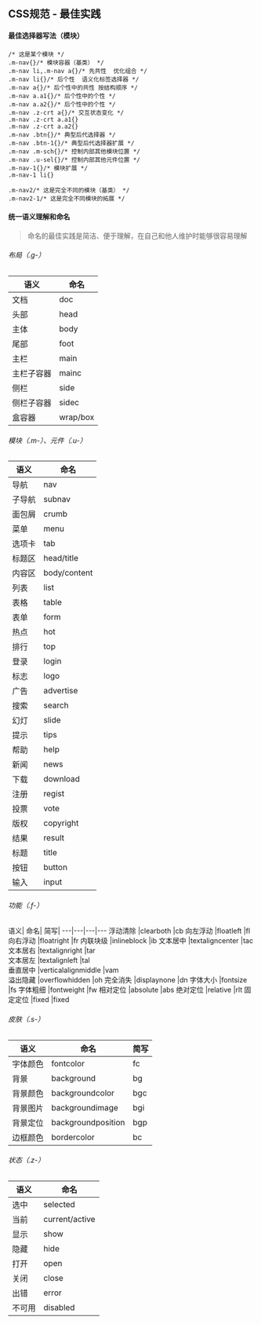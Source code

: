 ## CSS规范 - 最佳实践

#### 最佳选择器写法（模块）
```
/* 这是某个模块 */
.m-nav{}/* 模块容器（基类） */
.m-nav li,.m-nav a{}/* 先共性  优化组合 */
.m-nav li{}/* 后个性  语义化标签选择器 */
.m-nav a{}/* 后个性中的共性 按结构顺序 */
.m-nav a.a1{}/* 后个性中的个性 */
.m-nav a.a2{}/* 后个性中的个性 */
.m-nav .z-crt a{}/* 交互状态变化 */
.m-nav .z-crt a.a1{}
.m-nav .z-crt a.a2{}
.m-nav .btn{}/* 典型后代选择器 */
.m-nav .btn-1{}/* 典型后代选择器扩展 */
.m-nav .m-sch{}/* 控制内部其他模块位置 */
.m-nav .u-sel{}/* 控制内部其他元件位置 */
.m-nav-1{}/* 模块扩展 */
.m-nav-1 li{}

.m-nav2/* 这是完全不同的模块（基类） */
.m-nav2-1/* 这是完全不同模块的拓展 */
```

#### 统一语义理解和命名
> 命名的最佳实践是简洁、便于理解，在自己和他人维护时能够很容易理解
###### 布局（.g-）
语义 | 命名
---|---
文档 | doc
头部 | head
主体 | body	
尾部 | foot	
主栏 | main	
主栏子容器 | mainc	
侧栏 | side	
侧栏子容器 | sidec	
盒容器 | wrap/box

###### 模块（.m-）、元件（.u-）
语义|	命名
---|---
导航	|nav	
子导航	|subnav	
面包屑	|crumb	
菜单	|menu
选项卡	|tab	
标题区	|head/title	
内容区	|body/content	
列表	|list
表格	|table
表单	|form	
热点	|hot	
排行	|top	
登录	|login	
标志	|logo	
广告	|advertise
搜索	|search
幻灯	|slide	
提示	|tips	
帮助	|help	
新闻	|news
下载	|download
注册	|regist	
投票	|vote
版权	|copyright	
结果	|result	
标题	|title	
按钮	|button	
输入	|input	

###### 功能（.f-）
语义|	命名|	简写|	
---|---|---|---
浮动清除	|clearboth	|cb
向左浮动	|floatleft	|fl	
向右浮动	|floatright	|fr
内联块级	|inlineblock	|ib	
文本居中	|textaligncenter	|tac	
文本居右	|textalignright	|tar	
文本居左	|textalignleft	|tal	
垂直居中	|verticalalignmiddle	|vam	
溢出隐藏	|overflowhidden	|oh
完全消失	|displaynone	|dn	
字体大小	|fontsize	|fs	
字体粗细	|fontweight	|fw
相对定位    |absolute   |abs
绝对定位    |relative   |rlt
固定定位    |fixed  |fixed

###### 皮肤（.s-）
语义|	命名|	简写|
---|---|---
字体颜色	|fontcolor|fc	
背景	|background	|bg
背景颜色	|backgroundcolor|bgc	
背景图片	|backgroundimage	|bgi
背景定位	|backgroundposition	|bgp
边框颜色	|bordercolor	|bc

###### 状态（.z-）
语义|	命名
---|---
选中	|selected	
当前	|current/active	
显示	|show	
隐藏	|hide	
打开	|open	
关闭	|close	
出错	|error	
不可用	|disabled